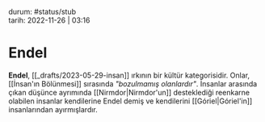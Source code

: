 durum: #status/stub   
tarih: 2022-11-26 | 03:16
# Endel
**Endel**, [[_drafts/2023-05-29-insan]] ırkının bir kültür kategorisidir. Onlar, [[İnsan'ın Bölünmesi]] sırasında *"bozulmamış olanlardır"*. İnsanlar arasında çıkan düşünce ayrımında [[Nirmdor|Nirmdor'un]] desteklediği reenkarne olabilen insanlar kendilerine Endel demiş ve kendilerini [[Góriel|Góriel'in]] insanlarından ayırmışlardır.